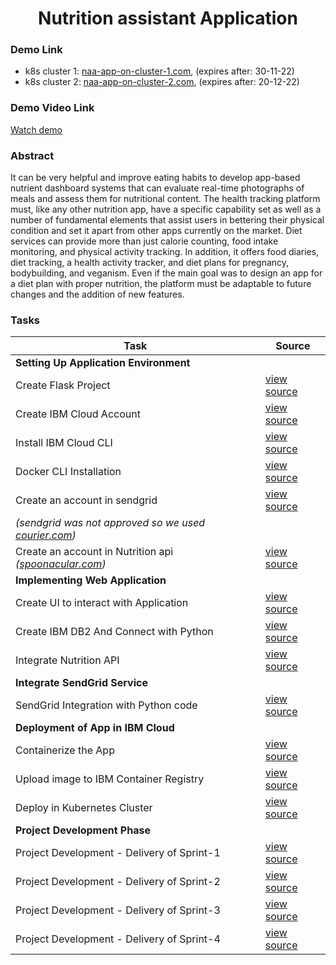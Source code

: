 <h1 align='center'>Nutrition assistant Application</h1>

### Demo Link

- k8s cluster 1: [naa-app-on-cluster-1.com](http://159.122.174.233:30991/main/), (expires after: 30-11-22)
- k8s cluster 2: [naa-app-on-cluster-2.com](http://169.51.204.20:30634/main/), (expires after: 20-12-22)

### Demo Video Link

[Watch demo](https://youtu.be/JFRLPu-cDVw)

### Abstract

It can be very helpful and improve eating habits to develop app-based nutrient dashboard systems that can evaluate real-time photographs of meals and assess them for nutritional content. The health tracking platform must, like any other nutrition app, have a specific capability set as well as a number of fundamental elements that assist users in bettering their physical condition and set it apart from other apps currently on the market. Diet services can provide more than just calorie counting, food intake monitoring, and physical activity tracking. In addition, it offers food diaries, diet tracking, a health activity tracker, and diet plans for pregnancy, bodybuilding, and veganism. Even if the main goal was to design an app for a diet plan with proper nutrition, the platform must be adaptable to future changes and the addition of new features.

### Tasks

| Task | Source |
|---|---|
|**Setting Up Application Environment**|
| Create Flask Project | [view source](Project%20Development%20Phase/Sprint%201/app)
| Create IBM Cloud Account | [view source](Project%20Development%20Phase/Sprint%201/screenshots/accounts/IBM_account.png)
| Install IBM Cloud CLI | [view source](Project%20Development%20Phase/Sprint%201/screenshots/accounts/IBM_account.png)
| Docker CLI Installation | [view source](Project%20Development%20Phase/Sprint%201/screenshots/accounts/docker_cli.png)
| Create an account in sendgrid | [view source](https://www.courier.com/)
| _(sendgrid was not approved so we used [courier.com](https://www.courier.com/))_
| Create an account in Nutrition api _([spoonacular.com](https://spoonacular.com/food-api))_ | [view source](https://spoonacular.com/food-api)
| **Implementing Web Application** 
| Create UI to interact with Application | [view source](Project%20Development%20Phase/Sprint%202/app/templates)
| Create IBM DB2 And Connect with Python | [view source](Project%20Development%20Phase/Sprint%201/app/utils/db2.py)
| Integrate Nutrition API | [view source](Project%20Development%20Phase/Sprint%202/app/controllers/main_controller.py)
| **Integrate SendGrid Service** 
| SendGrid Integration with Python code | [view source](Project%20Development%20Phase/Sprint%201/app/utils/mail.py) 
| **Deployment of App in IBM Cloud**
| Containerize the App | [view source](Project%20Development%20Phase/Sprint%204)
| Upload image to IBM Container Registry | [view source](Project%20Development%20Phase/Sprint%204/screenshots/ibm_cr.png)
| Deploy in Kubernetes Cluster | [view source](Project%20Development%20Phase/Sprint%204)
| **Project Development Phase** 
| Project Development - Delivery of Sprint-1 | [view source](Project%20Development%20Phase/Sprint%201)
| Project Development - Delivery of Sprint-2 | [view source](Project%20Development%20Phase/Sprint%202)
| Project Development - Delivery of Sprint-3 | [view source](Project%20Development%20Phase/Sprint%203)
| Project Development - Delivery of Sprint-4 | [view source](Project%20Development%20Phase/Sprint%204)
